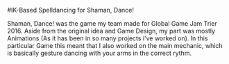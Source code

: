 #IK-Based Spelldancing for Shaman, Dance!

Shaman, Dance! was the game my team made for Global Game Jam Trier 2016. Aside from the original idea and Game Design, my part was mostly Animations (As it has been in so many projects i've worked on).
In this particular Game this meant that I also worked on the main mechanic, which is basically gesture dancing with your arms in the correct rythm. 